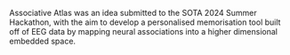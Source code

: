 Associative Atlas was an idea submitted to the SOTA 2024 Summer Hackathon, with the aim to develop a personalised memorisation tool built off of EEG data by mapping neural associations into a higher dimensional embedded space.
